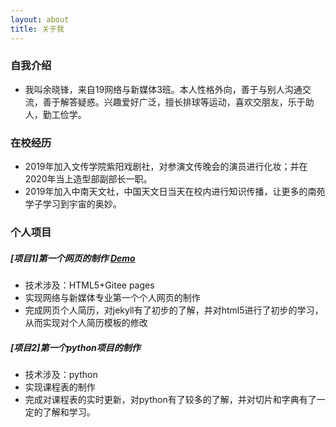 ```yaml
---
layout: about
title: 关于我
---
```


### 自我介绍
- 我叫余晓锋，来自19网络与新媒体3班。本人性格外向，善于与别人沟通交流，善于解答疑惑。兴趣爱好广泛，擅长排球等运动，喜欢交朋友，乐于助人，勤工俭学。
### 在校经历
- 2019年加入文传学院紫阳戏剧社，对参演文传晚会的演员进行化妆；并在2020年当上造型部副部长一职。
- 2019年加入中南天文社，中国天文日当天在校内进行知识传播，让更多的南苑学子学习到宇宙的奥妙。
### 个人项目
#####  [项目1]第一个网页的制作 [Demo](http://aaronyu-xiaofeng.gitee.io/interim-resume/)
- 技术涉及：HTML5+Gitee pages
- 实现网络与新媒体专业第一个个人网页的制作 
- 完成网页个人简历，对jekyll有了初步的了解，并对html5进行了初步的学习，从而实现对个人简历模板的修改
#####  [项目2]第一个python项目的制作
- 技术涉及：python
- 实现课程表的制作
- 完成对课程表的实时更新，对python有了较多的了解，并对切片和字典有了一定的了解和学习。